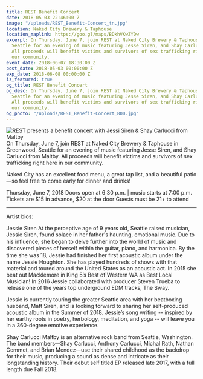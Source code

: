 ```yaml
---
title: REST Benefit Concert
date: 2018-05-03 22:46:00 Z
image: "/uploads/REST_Benefit-Concert_tn.jpg"
location: Naked City Brewery & Taphouse
location_maplink: https://goo.gl/maps/BDkhVKwZYDw
excerpt: On Thursday, June 7, join REST at Naked City Brewery & Taphouse in Greenwood,
  Seattle for an evening of music featuring Jesse Siren, and Shay Carlucci from Maltby.
  All proceeds will benefit victims and survivors of sex trafficking right here in
  our community.
event_date: 2018-06-07 18:30:00 Z
post_date: 2018-05-03 00:00:00 Z
exp_date: 2018-06-08 00:00:00 Z
is_featured: true
og_title: REST Benefit Concert
og_desc: On Thursday, June 7, join REST at Naked City Brewery & Taphouse in Greenwood,
  Seattle for an evening of music featuring Jesse Siren, and Shay Carlucci from Maltby.
  All proceeds will benefit victims and survivors of sex trafficking right here in
  our community.
og_photo: "/uploads/REST_Benefit-Concert_800.jpg"
---
```


![REST presents a benefit concert with Jessi Siren & Shay Carlucci from Maltby](/uploads/REST_Benefit-Concert_800.jpg)
On Thursday, June 7, join REST at Naked City Brewery & Taphouse in Greenwood, Seattle for an evening of music featuring Jesse Siren, and Shay Carlucci from Maltby. All proceeds will benefit victims and survivors of sex trafficking right here in our community.

Naked City has an excellent food menu, a great tap list, and a beautiful patio—so feel free to come early for dinner and drinks!

Thursday, June 7, 2018
Doors open at 6:30 p.m. | music starts at 7:00 p.m.
Tickets are $15 in advance, $20 at the door
Guests must be 21\+ to attend

---

Artist bios:

Jessie Siren
At the perceptive age of 9 years old, Seattle raised musician, Jessie Siren, found solace in her father's haunting, emotional music. Due to his inﬂuence, she began to delve further into the world of music and discovered pieces of herself within the guitar, piano, and harmonica. By the time she was 18, Jessie had ﬁnished her ﬁrst acoustic album under the name Jessie Houghton. She has played hundreds of shows with that material and toured around the United States as an acoustic act. In 2015 she beat out Macklemore in King 5’s Best of Western WA as Best Local Musician! In 2016 Jessie collaborated with producer Steven Trueba to release one of the years top underground EDM tracks, The Sway.

Jessie is currently touring the greater Seattle area with her beatboxing husband, Matt Siren, and is looking forward to sharing her self-produced acoustic album in the Summer of 2018. Jessie’s song writing -- inspired by her earthy roots in poetry, herbology, meditation, and yoga -- will leave you in a 360-degree emotive experience.

Shay Carlucci
Maltby is an alternative rock band from Seattle, Washington. The band members—Shay Carlucci, Anthony Carlucci, Michal Rath, Nathan Gemmet, and Brian Mendez—use their shared childhood as the backdrop for their music, producing a sound as dense and intricate as their longstanding history. Their debut self titled EP released late 2017, with a full length due Fall 2018.
